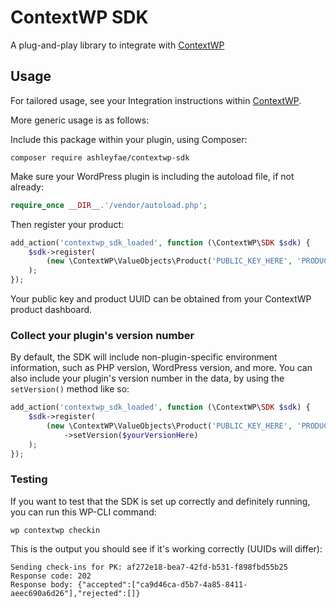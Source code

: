 # ContextWP SDK

A plug-and-play library to integrate with [ContextWP](https://contextwp.com)

## Usage

For tailored usage, see your Integration instructions within [ContextWP](https://contextwp.com).

More generic usage is as follows:

Include this package within your plugin, using Composer:

```
composer require ashleyfae/contextwp-sdk
```

Make sure your WordPress plugin is including the autoload file, if not already:

```php
require_once __DIR__.'/vendor/autoload.php';
```

Then register your product:

```php
add_action('contextwp_sdk_loaded', function (\ContextWP\SDK $sdk) {
    $sdk->register(
        (new \ContextWP\ValueObjects\Product('PUBLIC_KEY_HERE', 'PRODUCT_UUID_HERE'))
    );
});
```

Your public key and product UUID can be obtained from your ContextWP product dashboard.

### Collect your plugin's version number

By default, the SDK will include non-plugin-specific environment information, such as PHP version, WordPress version, and more. You can also include your plugin's version number in the data, by using the `setVersion()` method like so:

```php
add_action('contextwp_sdk_loaded', function (\ContextWP\SDK $sdk) {
    $sdk->register(
        (new \ContextWP\ValueObjects\Product('PUBLIC_KEY_HERE', 'PRODUCT_UUID_HERE'))
            ->setVersion($yourVersionHere)
    );
});
```

### Testing

If you want to test that the SDK is set up correctly and definitely running, you can run this WP-CLI command:

```
wp contextwp checkin
```

This is the output you should see if it's working correctly (UUIDs will differ):

```
Sending check-ins for PK: af272e18-bea7-42fd-b531-f898fbd55b25
Response code: 202
Response body: {"accepted":["ca9d46ca-d5b7-4a85-8411-aeec690a6d26"],"rejected":[]}
```
